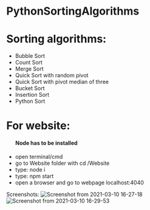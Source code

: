 # PythonSortingAlgorithms

<h1>Sorting algorithms:</h1>
<ul>
  <li>Bubble Sort</li>
  <li>Count Sort</li>
  <li>Merge Sort</li>
  <li>Quick Sort with random pivot</li>
  <li>Quick Sort with pivot median of three</li>
  <li>Bucket Sort</li>
  <li>Insertion Sort</li>
  <li>Python Sort</li>
</ul>

<h1>For website:</h1>
<ul>
  <h4>Node has to be installed</h4>
  <li>open terminal/cmd</li>
  <li>go to Website folder with cd /Website</li>
  <li>type: node i</li>
  <li>type: npm start</li>
  <li>open a browser and go to webpage localhost:4040</li>
</ul>

Screenshots:
![Screenshot from 2021-03-10 16-27-18](https://user-images.githubusercontent.com/38358431/110644451-c5aa3380-81bd-11eb-8561-d7135dc77cdf.png)
![Screenshot from 2021-03-10 16-29-53](https://user-images.githubusercontent.com/38358431/110644574-e96d7980-81bd-11eb-83e9-6257cb34be70.png)



